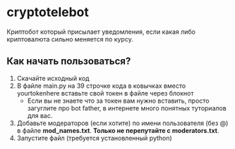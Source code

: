 # cryptotelebot
Криптобот который присылает уведомления, если какая либо криптовалюта сильно меняется по курсу.

## Как начать пользоваться?
1. Скачайте исходный код
2. В файле main.py на 39 строчке кода в ковычках вместо yourtokenhere вставьте свой токен в файле через блокнот
    * Если вы не знаете что за токен вам нужно вставить, просто загуглите про bot father, в интернете много понятных туториалов для вас.
3. Добавьте модераторов (если хотите) по имени пользователя (без @) в файле **mod_names.txt**. **Только не перепутайте с moderators.txt**.
4. Запустите файл (требуется установленный python)